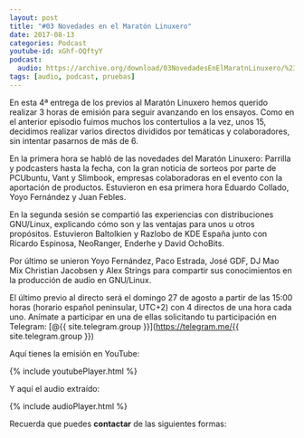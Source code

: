 ```yaml
---
layout: post
title: "#03 Novedades en el Maratón Linuxero"
date: 2017-08-13
categories: Podcast
youtube-id: xGhf-OQftyY
podcast:
  audio: https://archive.org/download/03NovedadesEnElMaratnLinuxero/%2303%20Novedades%20en%20el%20Marat%C3%B3n%20Linuxero
tags: [audio, podcast, pruebas]
---
```

En esta 4ª entrega de los previos al Maratón Linuxero hemos querido realizar 3 horas de emisión para seguir avanzando en los ensayos. Como en el anterior episodio fuimos muchos los contertulios a la vez, unos 15, decidimos realizar varios directos divididos por temáticas y colaboradores, sin intentar pasarnos de más de 6.

En la primera hora se habló de las novedades del Maratón Linuxero: Parrilla y podcasters hasta la fecha, con la gran noticia de sorteos por parte de PCUbuntu, Vant y Slimbook, empresas colaboradoras en el evento con la aportación de productos. Estuvieron en esa primera hora Eduardo Collado, Yoyo Fernández y Juan Febles.

En la segunda sesión se compartió las experiencias con distribuciones GNU/Linux, explicando cómo son y las ventajas para unos u otros propósitos. Estuvieron Baltolkien y Razlobo de KDE España junto con Ricardo Espinosa, NeoRanger, Enderhe y David OchoBits.

Por último se unieron Yoyo Fernández, Paco Estrada, José GDF, DJ Mao Mix Christian Jacobsen y Alex Strings para compartir sus conocimientos en la producción de audio en GNU/Linux.

El último previo al directo será el domingo 27 de agosto a partir de las 15:00 horas (horario español peninsular, UTC+2) con 4 directos de una hora cada uno. Anímate a participar en una de ellas solicitando tu participación en Telegram: [@{{ site.telegram.group }}](https://telegram.me/{{ site.telegram.group }})

Aquí tienes la emisión en YouTube: 

{% include youtubePlayer.html %}

Y aquí el audio extraído:

{% include audioPlayer.html %}

Recuerda que puedes **contactar** de las siguientes formas: